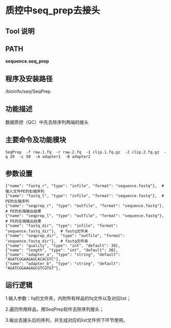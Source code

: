 质控中seq_prep去接头
===========

Tool 说明
-----------------------------------

PATH
---------

**sequence.seq_prep**

程序及安装路径
------------
/bioinfo/seq/SeqPrep

功能描述
--------
数据质控（QC）中先去除序列两端的接头

主要命令及功能模块
------------------
```
SeqPrep  -f raw.1.fq  -r raw.2.fq  -1 clip.1.fq.gz  -2 clip.2.fq.gz  -q 20  -L 50  -A adapter1  -B adapter2
```

参数设置
--------
```
{"name": "fastq_r", "type": "infile", "format": "sequence.fastq"},  # 输入文件PE的右端序列
{"name": "fastq_l", "type": "infile", "format": "sequence.fastq"},  # PE的左端序列
{"name": "seqprep_r", "type": "outfile", "format": "sequence.fastq"},  # PE的右端输出结果
{"name": "seqprep_l", "type": "outfile", "format": "sequence.fastq"},  # PE的左端输出结果
{"name": "fastq_dir", "type": "infile", "format": "sequence.fastq_dir"},  # fastq文件夹
{"name": "seqprep_dir", "type": "outfile", "format": "sequence.fastq_dir"},  # fastq文件夹
{"name": "quality", "type": "int", "default": 30},
{"name": "length", "type": "int", "default": 30},
{"name": "adapter_a", "type": "string", "default": "AGATCGGAAGAGCACACGTC"},
{"name": "adapter_b", "type": "string", "default": "AGATCGGAAGAGCGTCGTGT"},
```

运行逻辑
-------
1.输入参数：fq的文件夹，内附所有样品的fq文件以及对应list；

2.遍历所用样品，用SeqPrep软件去除序列接头；

3.输出去接头后的序列，并生成对应的list文件供下环节使用。